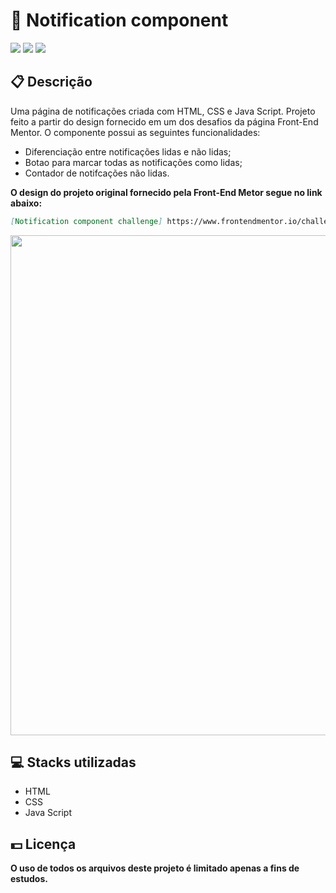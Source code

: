 <h1>👾 Notification component</h1>
<div class="badges">
  <img src="https://img.shields.io/badge/html5-%23E34F26.svg?style=for-the-badge&logo=html5&logoColor=white">
  <img src="https://img.shields.io/badge/css3-%231572B6.svg?style=for-the-badge&logo=css3&logoColor=white">
  <img src="https://img.shields.io/badge/javascript-%23323330.svg?style=for-the-badge&logo=javascript&logoColor=%23F7DF1E">
</div>

<h2>📋 Descrição</h2>
<p>
    Uma página de notificações criada com HTML, CSS e Java Script. Projeto feito a partir do design fornecido
    em um dos desafios da página Front-End Mentor. O componente possui as seguintes funcionalidades:
</p>
<ul>
  <li>Diferenciação entre notificações lidas e não lidas;</li>
  <li>Botao para marcar todas as notificações como lidas;</li>
  <li>Contador de notifcações não lidas.</li>
</ul>
<p><b>O design do projeto original fornecido pela Front-End Metor segue no link abaixo:</b></p>

```md
[Notification component challenge] https://www.frontendmentor.io/challenges/notifications-page-DqK5QAmKbC
```

<img width="800px" src="https://user-images.githubusercontent.com/105606295/193695631-206cccfe-66d5-4ec3-8edc-c54254549b75.png">


<h2> 💻 Stacks utilizadas</h2>
<ul>
  <li>HTML</li>
  <li>CSS</li>
  <li>Java Script</li>
</ul>

<h2> 💵 Licença</h2>
<p><b>O uso de todos os arquivos deste projeto é limitado apenas a fins de estudos.<b></p>
